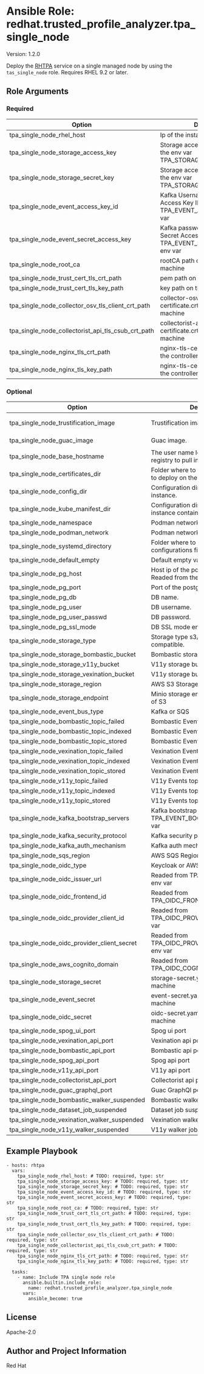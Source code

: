 <!--- to update this file, update files in the role's meta/ directory (and/or its README.j2 template) and run "make role-readme" -->
# Ansible Role: redhat.trusted_profile_analyzer.tpa_single_node
Version: 1.2.0

Deploy the [RHTPA](https://docs.redhat.com/en/documentation/red_hat_trusted_profile_analyzer/) service on a single managed node by using the `tas_single_node` role.
 Requires RHEL 9.2 or later.

## Role Arguments
### Required
|Option|Description|Type|Default|
|---|---|---|---|
| tpa_single_node_rhel_host | Ip of the instance. | str |  |
| tpa_single_node_storage_access_key | Storage access key, readed form the env var TPA_STORAGE_ACCESS_KEY. | str |  |
| tpa_single_node_storage_secret_key | Storage access key, readed form the env var TPA_STORAGE_SECRET_KEY. | str |  |
| tpa_single_node_event_access_key_id | Kafka Username or AWS SQS Access Key ID, readed from TPA_EVENT_ACCESS_KEY_ID env var | str |  |
| tpa_single_node_event_secret_access_key | Kafka password or AWS SQS Secret Access Key, readed from TPA_EVENT_SECRET_ACCESS_KEY env var | str |  |
| tpa_single_node_root_ca | rootCA path on the controller machine | str |  |
| tpa_single_node_trust_cert_tls_crt_path | pem path on the controller machine | str |  |
| tpa_single_node_trust_cert_tls_key_path | key path on the controller machine | str |  |
| tpa_single_node_collector_osv_tls_client_crt_path | collector-osv-tls-client-certificate.crt path on the controller machine | str |  |
| tpa_single_node_collectorist_api_tls_csub_crt_path | collectorist-api-tls-csub-certificate.crt path on the controller machine | str |  |
| tpa_single_node_nginx_tls_crt_path | nginx-tls-certificate.pem path on the controller machine | str |  |
| tpa_single_node_nginx_tls_key_path | nginx-tls-certificate.key path on the controller machine | str |  |


### Optional
|Option|Description|Type|Default|
|---|---|---|---|
| tpa_single_node_trustification_image | Trustification image. | str |  `registry.redhat.io/rhtpa/rhtpa-trustification-service-rhel9:2943d20c8ac831f4ae4f209c8ca6807619404062`  |
| tpa_single_node_guac_image | Guac image. | str |  `registry.redhat.io/rhtpa/rhtpa-guac-rhel9:f0688194637cc759052e02c350c38dbabc19484e`  |
| tpa_single_node_base_hostname | The user name logging in to the registry to pull images. | str |  `trustification`  |
| tpa_single_node_certificates_dir | Folder where to place the certificates to deploy on the instance. | str |  `certs`  |
| tpa_single_node_config_dir | Configuration directory on the instance. | str |  `/etc/rhtpa`  |
| tpa_single_node_kube_manifest_dir | Configuration directory on the instance containing the manifests. | str |  `/etc/rhtpa/manifests`  |
| tpa_single_node_namespace | Podman network namespace. | str |  `trustification`  |
| tpa_single_node_podman_network | Podman network name. | str |  `tcnet`  |
| tpa_single_node_systemd_directory | Folder where to store the systemd configurations files. | str |  `/etc/systemd/system`  |
| tpa_single_node_default_empty | Default empty value. | str |  |
| tpa_single_node_pg_host | Host ip of the postgresql db instance. Readed from the TPA_PG_HOST env | str |  |
| tpa_single_node_pg_port | Port of the postgresql db instance. | str |  `5432`  |
| tpa_single_node_pg_db | DB name. | str |  `guac`  |
| tpa_single_node_pg_user | DB username. | str |  `guac`  |
| tpa_single_node_pg_user_passwd | DB password. | str |  `guac1234`  |
| tpa_single_node_pg_ssl_mode | DB SSL mode enabled/disabled. | str |  `disable`  |
| tpa_single_node_storage_type | Storage type s3/minio/other s3 compatible. | str |  `minio`  |
| tpa_single_node_storage_bombastic_bucket | Bombastic storage bucket name. | str |  `bombastic-default`  |
| tpa_single_node_storage_v11y_bucket | V11y storage bucket name. | str |  `v11y-default`  |
| tpa_single_node_storage_vexination_bucket | V11y storage bucket name. | str |  `vexination-default`  |
| tpa_single_node_storage_region | AWS S3 Storage region | str |  `eu-west-1`  |
| tpa_single_node_storage_endpoint | Minio storage endpoint if used instead of S3 | str |  `eu-west-1`  |
| tpa_single_node_event_bus_type | Kafka or SQS | str |  `kafka`  |
| tpa_single_node_bombastic_topic_failed | Bombastic Events topic failed | str |  `bombastic-failed-default`  |
| tpa_single_node_bombastic_topic_indexed | Bombastic Events topic indexed | str |  `bombastic-indexed-default`  |
| tpa_single_node_bombastic_topic_stored | Bombastic Events topic stored | str |  `bombastic-stored-default`  |
| tpa_single_node_vexination_topic_failed | Vexination Events topic failed | str |  `vexination-failed-default`  |
| tpa_single_node_vexination_topic_indexed | Vexination Events topic indexed | str |  `vexination-indexed-default`  |
| tpa_single_node_vexination_topic_stored | Vexination Events topic stored | str |  `vexination-stored-default`  |
| tpa_single_node_v11y_topic_failed | V11y Events topic failed | str |  `vv1y-failed-default`  |
| tpa_single_node_v11y_topic_indexed | V11y Events topic indexed | str |  `v11y-indexed-default`  |
| tpa_single_node_v11y_topic_stored | V11y Events topic stored | str |  `v11y-stored-default`  |
| tpa_single_node_kafka_bootstrap_servers | Kafka bootstrap servers readed from TPA_EVENT_BOOTSTRAP_SERVER env var | str |  |
| tpa_single_node_kafka_security_protocol | Kafka security protocol | str |  `SASL_PLAINTEXT`  |
| tpa_single_node_kafka_auth_mechanism | Kafka auth mechanism | str |  `SCRAM-SHA-512`  |
| tpa_single_node_sqs_region | AWS SQS Region | str |  `eu-west-1`  |
| tpa_single_node_oidc_type | Keycloak or AWS Cognito | str |  `keycloak`  |
| tpa_single_node_oidc_issuer_url | Readed from TPA_OIDC_ISSUER_URL env var | str |  |
| tpa_single_node_oidc_frontend_id | Readed from TPA_OIDC_FRONTEND_ID env var | str |  |
| tpa_single_node_oidc_provider_client_id | Readed from TPA_OIDC_PROVIDER_CLIENT_ID env var | str |  |
| tpa_single_node_oidc_provider_client_secret | Readed from TPA_OIDC_PROVIDER_CLIENT_SECRET env var | str |  |
| tpa_single_node_aws_cognito_domain | Readed from TPA_OIDC_COGNITO_DOMAIN env var | str |  |
| tpa_single_node_storage_secret | storage-secret.yaml path on the target machine | str |  `/etc/rhtpa/manifests/storage-secret.yaml`  |
| tpa_single_node_event_secret | event-secret.yaml path on the target machine | str |  `/etc/rhtpa/manifests/event-secret.yaml`  |
| tpa_single_node_oidc_secret | oidc-secret.yaml path on the target machine | str |  `/etc/rhtpa/manifests/oidc-secret.yaml`  |
| tpa_single_node_spog_ui_port | Spog ui port | int |  `8080`  |
| tpa_single_node_vexination_api_port | Vexination api port | int |  `8081`  |
| tpa_single_node_bombastic_api_port | Bombastic api port | int |  `8082`  |
| tpa_single_node_spog_api_port | Spog api port | int |  `8084`  |
| tpa_single_node_v11y_api_port | V11y api port | int |  `8087`  |
| tpa_single_node_collectorist_api_port | Collectorist api port | int |  `8088`  |
| tpa_single_node_guac_graphql_port | Guac GraphQl port | int |  `8089`  |
| tpa_single_node_bombastic_walker_suspended | Bombastic walker suspended flag | bool |  `true`  |
| tpa_single_node_dataset_job_suspended | Dataset job suspended flag | bool |  `true`  |
| tpa_single_node_vexination_walker_suspended | Vexination walker job suspended flag | bool |  `true`  |
| tpa_single_node_v11y_walker_suspended | V11y walker job suspended flag | bool |  `false`  |

## Example Playbook

```
- hosts: rhtpa
  vars:
    tpa_single_node_rhel_host: # TODO: required, type: str
    tpa_single_node_storage_access_key: # TODO: required, type: str
    tpa_single_node_storage_secret_key: # TODO: required, type: str
    tpa_single_node_event_access_key_id: # TODO: required, type: str
    tpa_single_node_event_secret_access_key: # TODO: required, type: str
    tpa_single_node_root_ca: # TODO: required, type: str
    tpa_single_node_trust_cert_tls_crt_path: # TODO: required, type: str
    tpa_single_node_trust_cert_tls_key_path: # TODO: required, type: str
    tpa_single_node_collector_osv_tls_client_crt_path: # TODO: required, type: str
    tpa_single_node_collectorist_api_tls_csub_crt_path: # TODO: required, type: str
    tpa_single_node_nginx_tls_crt_path: # TODO: required, type: str
    tpa_single_node_nginx_tls_key_path: # TODO: required, type: str
    
  tasks:
    - name: Include TPA single node role
      ansible.builtin.include_role:
        name: redhat.trusted_profile_analyzer.tpa_single_node
      vars:
        ansible_become: true
```

## License

Apache-2.0

## Author and Project Information

Red Hat

